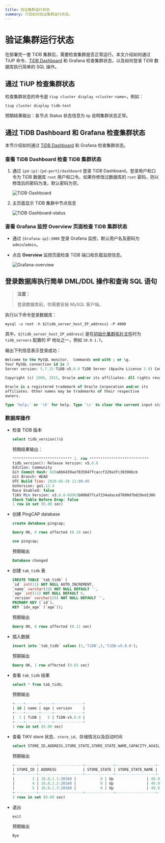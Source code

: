 ```yaml
---
title: 验证集群运行状态
summary: 介绍如何验证集群运行状态。
---
```


# 验证集群运行状态

在部署完一套 TiDB 集群后，需要检查集群是否正常运行。本文介绍如何通过 TiUP 命令、[TiDB Dashboard](/dashboard/dashboard-intro.md) 和 Grafana 检查集群状态，以及如何登录 TiDB 数据库执行简单的 SQL 操作。

## 通过 TiUP 检查集群状态

检查集群状态的命令是 `tiup cluster display <cluster-name>`，例如：


```shell
tiup cluster display tidb-test
```

预期结果输出：各节点 Status 状态信息为 `Up` 说明集群状态正常。

## 通过 TiDB Dashboard 和 Grafana 检查集群状态

本节介绍如何通过 [TiDB Dashboard](/dashboard/dashboard-intro.md) 和 Grafana 检查集群状态。

### 查看 TiDB Dashboard 检查 TiDB 集群状态

1. 通过 `{pd-ip}:{pd-port}/dashboard` 登录 TiDB Dashboard，登录用户和口令为 TiDB 数据库 `root` 用户和口令。如果你修改过数据库的 `root` 密码，则以修改后的密码为准，默认密码为空。

    ![TiDB-Dashboard](https://download.pingcap.com/images/docs-cn/tiup/tidb-dashboard.png)

2. 主页面显示 TiDB 集群中节点信息

    ![TiDB-Dashboard-status](https://download.pingcap.com/images/docs-cn/tiup/tidb-dashboard-status.png)

### 查看 Grafana 监控 Overview 页面检查 TiDB 集群状态

- 通过 `{Grafana-ip}:3000` 登录 Grafana 监控，默认用户名及密码为 `admin`/`admin`。

- 点击 **Overview** 监控页面检查 TiDB 端口和负载监控信息。

    ![Grafana-overview](https://download.pingcap.com/images/docs-cn/tiup/grafana-overview.png)

## 登录数据库执行简单 DML/DDL 操作和查询 SQL 语句

> **注意：**
>
> 登录数据库前，你需要安装 MySQL 客户端。

执行以下命令登录数据库：


```shell
mysql -u root -h ${tidb_server_host_IP_address} -P 4000
```

其中，`${tidb_server_host_IP_address}` 是在[初始化集群拓扑文件](/production-deployment-using-tiup.md#第-3-步初始化集群拓扑文件)时为 `tidb_servers` 配置的 IP 地址之一，例如 `10.0.1.7`。

输出下列信息表示登录成功：

```sql
Welcome to the MySQL monitor.  Commands end with ; or \g.
Your MySQL connection id is 3
Server version: 5.7.25-TiDB-v5.0.0 TiDB Server (Apache License 2.0) Community Edition, MySQL 5.7 compatible

Copyright (c) 2000, 2015, Oracle and/or its affiliates. All rights reserved.

Oracle is a registered trademark of Oracle Corporation and/or its
affiliates. Other names may be trademarks of their respective
owners.

Type 'help;' or '\h' for help. Type '\c' to clear the current input statement.
```

### 数据库操作

+ 检查 TiDB 版本

    
    ```sql
    select tidb_version()\G
    ```

    预期结果输出：

    ```sql
    *************************** 1. row ***************************
    tidb_version(): Release Version: v5.0.0
    Edition: Community
    Git Commit Hash: 689a6b6439ae7835947fcaccf329a3fc303986cb
    Git Branch: HEAD
    UTC Build Time: 2020-05-28 11:09:45
    GoVersion: go1.13.4
    Race Enabled: false
    TiKV Min Version: v3.0.0-60965b006877ca7234adaced7890d7b029ed1306
    Check Table Before Drop: false
    1 row in set (0.00 sec)
    ```

+ 创建 PingCAP database

    
    ```sql
    create database pingcap;
    ```

    ```sql
    Query OK, 0 rows affected (0.10 sec)
    ```

    
    ```sql
    use pingcap;
    ```

    预期输出

    ```sql
    Database changed
    ```

+ 创建 `tab_tidb` 表

    
    ```sql
    CREATE TABLE `tab_tidb` (
    `id` int(11) NOT NULL AUTO_INCREMENT,
    `name` varchar(20) NOT NULL DEFAULT '',
    `age` int(11) NOT NULL DEFAULT 0,
    `version` varchar(20) NOT NULL DEFAULT '',
    PRIMARY KEY (`id`),
    KEY `idx_age` (`age`));
    ```

    预期输出

    ```sql
    Query OK, 0 rows affected (0.11 sec)
    ```

+ 插入数据

    
    ```sql
    insert into `tab_tidb` values (1,'TiDB',5,'TiDB-v5.0.0');
    ```

    预期输出

    ```sql
    Query OK, 1 row affected (0.03 sec)
    ```

+ 查看 `tab_tidb` 结果

    
    ```sql
    select * from tab_tidb;
    ```

    预期输出

    ```sql
    +----+------+-----+-------------+
    | id | name | age | version     |
    +----+------+-----+-------------+
    |  1 | TiDB |   5 | TiDB-v5.0.0 |
    +----+------+-----+-------------+
    1 row in set (0.00 sec)
    ```

+ 查看 TiKV store 状态、`store_id`、存储情况以及启动时间

    
    ```sql
    select STORE_ID,ADDRESS,STORE_STATE,STORE_STATE_NAME,CAPACITY,AVAILABLE,UPTIME from INFORMATION_SCHEMA.TIKV_STORE_STATUS;
    ```

    预期输出

    ```sql
    +----------+--------------------+-------------+------------------+----------+-----------+--------------------+
    | STORE_ID | ADDRESS            | STORE_STATE | STORE_STATE_NAME | CAPACITY | AVAILABLE | UPTIME             |
    +----------+--------------------+-------------+------------------+----------+-----------+--------------------+
    |        1 | 10.0.1.1:20160 |           0 | Up               | 49.98GiB | 46.3GiB   | 5h21m52.474864026s |
    |        4 | 10.0.1.2:20160 |           0 | Up               | 49.98GiB | 46.32GiB  | 5h21m52.522669177s |
    |        5 | 10.0.1.3:20160 |           0 | Up               | 49.98GiB | 45.44GiB  | 5h21m52.713660541s |
    +----------+--------------------+-------------+------------------+----------+-----------+--------------------+
    3 rows in set (0.00 sec)
    ```

+ 退出

    
    ```sql
    exit
    ```

    预期输出

    ```sql
    Bye
    ```
